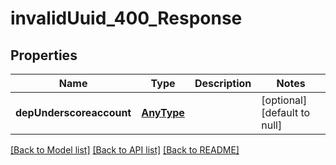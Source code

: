 # invalidUuid_400_Response

## Properties
Name | Type | Description | Notes
------------ | ------------- | ------------- | -------------
**depUnderscoreaccount** | [**AnyType**](.md) |  | [optional] [default to null]

[[Back to Model list]](../README.md#documentation-for-models) [[Back to API list]](../README.md#documentation-for-api-endpoints) [[Back to README]](../README.md)


